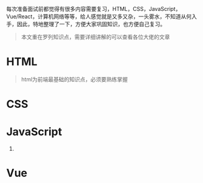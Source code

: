 每次准备面试前都觉得有很多内容需要复习，HTML，CSS，JavaScript，Vue/React，计算机网络等等，给人感觉就是又多又杂，一头雾水，不知道从何入手，因此，特地整理了一下，方便大家巩固知识，也方便自己复习。

> 本文重在罗列知识点，需要详细讲解的可以查看各位大佬的文章

# HTML

> html为前端最基础的知识点，必须要熟练掌握

# CSS


# JavaScript

1. 


# Vue